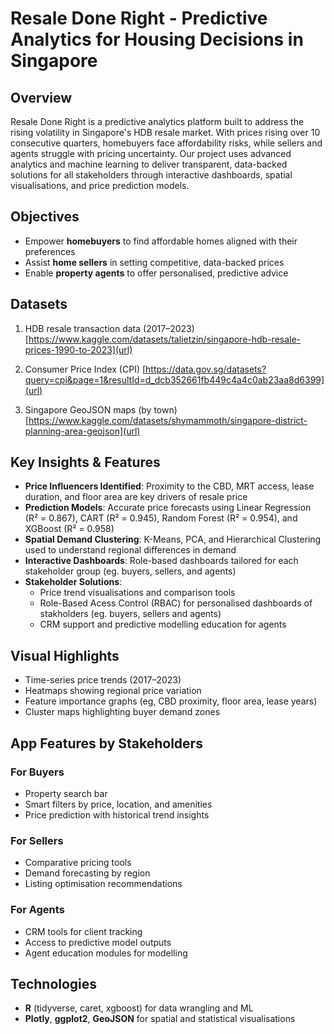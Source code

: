 # Resale Done Right - Predictive Analytics for Housing Decisions in Singapore  

## Overview  
Resale Done Right is a predictive analytics platform built to address the rising volatility in Singapore's HDB resale market. With prices rising over 10 consecutive quarters, homebuyers face affordability risks, while sellers and agents struggle with pricing uncertainty. Our project uses advanced analytics and machine learning to deliver transparent, data-backed solutions for all stakeholders through interactive dashboards, spatial visualisations, and price prediction models.

## Objectives
- Empower **homebuyers** to find affordable homes aligned with their preferences  
- Assist **home sellers** in setting competitive, data-backed prices  
- Enable **property agents** to offer personalised, predictive advice  

## Datasets  
1. HDB resale transaction data (2017–2023)
   [https://www.kaggle.com/datasets/talietzin/singapore-hdb-resale-prices-1990-to-2023](url)  

2. Consumer Price Index (CPI)
   [https://data.gov.sg/datasets?query=cpi&page=1&resultId=d_dcb352661fb449c4a4c0ab23aa8d6399](url)
    
3. Singapore GeoJSON maps (by town)
[https://www.kaggle.com/datasets/shymammoth/singapore-district-planning-area-geojson](url)

## Key Insights & Features  
- **Price Influencers Identified**: Proximity to the CBD, MRT access, lease duration, and floor area are key drivers of resale price  
- **Prediction Models**: Accurate price forecasts using Linear Regression (R² = 0.867), CART (R² = 0.945), Random Forest (R² = 0.954), and XGBoost (R² = 0.958) 
- **Spatial Demand Clustering**: K-Means, PCA, and Hierarchical Clustering used to understand regional differences in demand 
- **Interactive Dashboards**: Role-based dashboards tailored for each stakeholder group (eg. buyers, sellers, and agents)  
- **Stakeholder Solutions**:
  - Price trend visualisations and comparison tools
  - Role-Based Acess Control (RBAC) for personalised dashboards of stakholders (eg. buyers, sellers and agents)
  - CRM support and predictive modelling education for agents
    
## Visual Highlights  
- Time-series price trends (2017–2023)  
- Heatmaps showing regional price variation  
- Feature importance graphs (eg, CBD proximity, floor area, lease years)  
- Cluster maps highlighting buyer demand zones  

## App Features by Stakeholders 
### For Buyers  
- Property search bar  
- Smart filters by price, location, and amenities  
- Price prediction with historical trend insights  

### For Sellers  
- Comparative pricing tools  
- Demand forecasting by region  
- Listing optimisation recommendations  

### For Agents  
- CRM tools for client tracking  
- Access to predictive model outputs  
- Agent education modules for modelling  

## Technologies  
- **R** (tidyverse, caret, xgboost) for data wrangling and ML  
- **Plotly**, **ggplot2**, **GeoJSON** for spatial and statistical visualisations  
